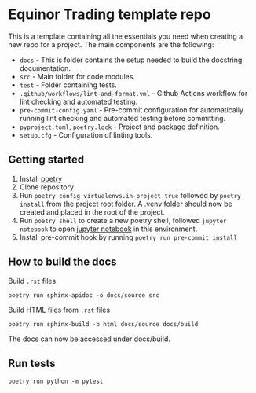 # Equinor Trading template repo

This is a template containing all the essentials you need when creating a new repo for a project. The main components are the following:

- `docs` - This is folder contains the setup needed to build the docstring documentation.
- `src` - Main folder for code modules.
- `test` - Folder containing tests.
- `.github/workflows/lint-and-format.yml` - Github Actions workflow for lint checking and automated testing.
- `pre-commit-config.yaml` - Pre-commit configuration for automatically running lint checking and automated testing before committing.
- `pyproject.toml`, `poetry.lock` - Project and package definition.
- `setup.cfg` - Configuration of linting tools.


## Getting started

1. Install [poetry](https://python-poetry.org/docs/)
1. Clone repository
1. Run `poetry config virtualenvs.in-project true` followed by `poetry install` from the project root folder. A .venv folder should now be created and placed in the root of the project. 
1. Run `poetry shell` to create a new poetry shell, followed `jupyter notebook` to open [jupyter notebook](https://jupyter.org/) in this environment. 
1. Install pre-commit hook by running `poetry run pre-commit install`

## How to build the docs
Build `.rst` files

```
poetry run sphinx-apidoc -o docs/source src
```

Build HTML files from `.rst` files

```
poetry run sphinx-build -b html docs/source docs/build
```

The docs can now be accessed under docs/build. 

## Run tests

`poetry run python -m pytest`
